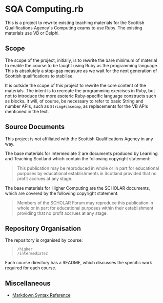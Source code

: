 SQA Computing.rb
================

This is a project to rewrite existing teaching materials for the Scottish Qualifications Agency's Computing exams to use Ruby.  The existing materials use VB or Delphi.

Scope
-----

The scope of the project, initially, is to rewrite the bare minimum of material to enable the course to be taught using Ruby as the programming language.  This is absolutely a stop-gap measure as we wait for the next generation of Scottish qualifications to stabilise.

It is outside the scope of this project to rewrite the core content of the materials. The intent is to recreate the programming exercises in Ruby, but not to introduce the more esoteric Ruby-specific language constructs such as blocks. It will, of course, be necessary to refer to basic String and number APIs, such as `String#casecmp`, as replacements for the VB APIs mentioned in the text.

Source Documents
----------------
This project is _not_ affiliated with the Scottish Qualifications Agency in any way.

The base materials for Intermediate 2 are documents produced by Learning and Teaching Scotland which contain the following copyright statement:

>	This publication may be reproduced in whole or in part for
>	educational purposes by educational establishments in Scotland
>	provided that no profit accrues at any stage. 

The base materials for Higher Computing are the SCHOLAR documents, which are covered by the following copyright statement:

>	Members of the SCHOLAR Forum may reproduce this publication in whole
>	or in part for educational purposes within their establishment
>	providing that no profit accrues at any stage.

Repository Organisation
-----------------------

The repository is organised by course:

>  `/higher`  
>  `/intermediate2`

Each course directory has a README, which discusses the specific work required for each course.

Miscellaneous
-------------

* [Markdown Syntax Reference](http://daringfireball.net/projects/markdown/syntax)